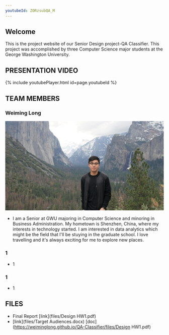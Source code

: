 ```yaml
---
youtubeId: ZORzsubQA_M
---
```

## Welcome

This is the project website of our Senior Design project-QA Classifier. This project was accomplished by three Computer Science major students at the George Washington University.

## PRESENTATION VIDEO
{% include youtubePlayer.html id=page.youtubeId %}

## TEAM MEMBERS
### Weiming Long
![image](images/Weiming.jpg)

- I am a Senior at GWU majoring in Computer Science and minoring in Business Administration. My hometown is Shenzhen, China, where my interests in technology started. I am interested in data analytics which might be the field that I'll be stuying in the graduate school. I love travelling and it's always exciting for me to explore new places.

### 1
- 1


### 1
- 1


## FILES
- Final Report
[link](files/Design HW1.pdf)
- [link](files/Target Audiences.docx)
[doc](https://weiminglong.github.io/QA-Classifier/files/Design HW1.pdf)

